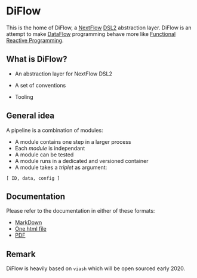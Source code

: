 # DiFlow

This is the home of DiFlow, a [NextFlow](https://www.nextflow.io/) [DSL2](https://www.nextflow.io/blog/2020/dsl2-is-here.html) abstraction layer. DiFlow is an attempt to make [DataFlow](https://en.wikipedia.org/wiki/Dataflow_programming) programming behave more like [Functional Reactive Programming](https://blog.danlew.net/2017/07/27/an-introduction-to-functional-reactive-programming/).

## What is DiFlow?

- An abstraction layer for NextFlow DSL2

- A set of conventions

- Tooling


## General idea

A pipeline is a combination of modules:

- A module contains one step in a larger process
- Each _module_ is independant
- A module can be tested
- A module runs in a dedicated and versioned container
- A module takes a _triplet_ as argument:

```
[ ID, data, config ]
```

## Documentation

Please refer to the documentation in either of these formats:

- [MarkDown](diflow.md)
- [One html file](diflow.html)
- [PDF](diflow.pdf)

## Remark

DiFlow is heavily based on `viash` which will be open sourced early 2020.
